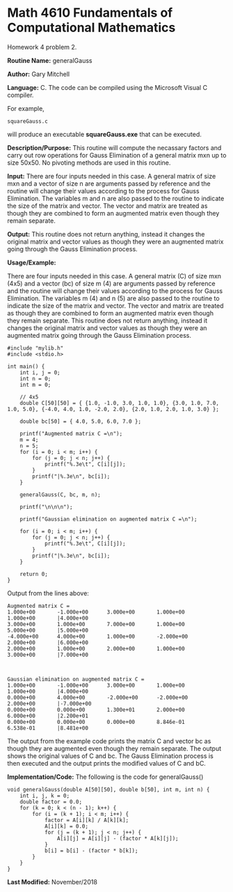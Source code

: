 # Math 4610 Fundamentals of Computational Mathematics
Homework 4 problem 2.

**Routine Name:**           generalGauss

**Author:** Gary Mitchell

**Language:** C. The code can be compiled using the Microsoft Visual C compiler.

For example,

    squareGauss.c

will produce an executable **squareGauss.exe** that can be executed.

**Description/Purpose:** This routine will compute the necassary factors and carry out row operations for Gauss Elimination of a general matrix mxn up to size 50x50. No pivoting methods are used in this routine.

**Input:** There are four inputs needed in this case. A general matrix of size mxn and a vector of size n are arguments passed by reference and the routine will change their values according to the process for Gauss Elimination. The variables m and n are also passed to the routine to indicate the size of the matrix and vector. The vector and matrix are treated as though they are combined to form an augmented matrix even though they remain separate.

**Output:** This routine does not return anything, instead it changes the original matrix and vector values as though they were an augmented matrix going through the Gauss Elimination process.

**Usage/Example:**

There are four inputs needed in this case. A general matrix (C) of size mxn (4x5) and a vector (bc) of size m (4) are arguments passed by reference and the routine will change their values according to the process for Gauss Elimination. The variables m (4) and n (5) are also passed to the routine to indicate the size of the matrix and vector. The vector and matrix are treated as though they are combined to form an augmented matrix even though they remain separate. This routine does not return anything, instead it changes the original matrix and vector values as though they were an augmented matrix going through the Gauss Elimination process. 

    #include "mylib.h"
    #include <stdio.h>

    int main() {
        int i, j = 0;
        int n = 0;
        int m = 0;

        // 4x5
        double C[50][50] = { {1.0, -1.0, 3.0, 1.0, 1.0}, {3.0, 1.0, 7.0, 1.0, 5.0}, {-4.0, 4.0, 1.0, -2.0, 2.0}, {2.0, 1.0, 2.0, 1.0, 3.0} };

        double bc[50] = { 4.0, 5.0, 6.0, 7.0 };

        printf("Augmented matrix C =\n");
        m = 4;
        n = 5;
        for (i = 0; i < m; i++) {
            for (j = 0; j < n; j++) {
                printf("%.3e\t", C[i][j]);
            }
            printf("|%.3e\n", bc[i]);
        }

        generalGauss(C, bc, m, n);

        printf("\n\n\n");

        printf("Gaussian elimination on augmented matrix C =\n");

        for (i = 0; i < m; i++) {
            for (j = 0; j < n; j++) {
                printf("%.3e\t", C[i][j]);
            }
            printf("|%.3e\n", bc[i]);
        }
        
        return 0;
    }

Output from the lines above:

    Augmented matrix C =
    1.000e+00       -1.000e+00      3.000e+00       1.000e+00       1.000e+00       |4.000e+00
    3.000e+00       1.000e+00       7.000e+00       1.000e+00       5.000e+00       |5.000e+00
    -4.000e+00      4.000e+00       1.000e+00       -2.000e+00      2.000e+00       |6.000e+00
    2.000e+00       1.000e+00       2.000e+00       1.000e+00       3.000e+00       |7.000e+00



    Gaussian elimination on augmented matrix C =
    1.000e+00       -1.000e+00      3.000e+00       1.000e+00       1.000e+00       |4.000e+00
    0.000e+00       4.000e+00       -2.000e+00      -2.000e+00      2.000e+00       |-7.000e+00
    0.000e+00       0.000e+00       1.300e+01       2.000e+00       6.000e+00       |2.200e+01
    0.000e+00       0.000e+00       0.000e+00       8.846e-01       6.538e-01       |8.481e+00

The output from the example code prints the matrix C and vector bc as though they are augmented even though they remain separate. The output shows the original values of C and bc. The Gauss Elimination process is then executed and the output prints the modified values of C and bC.

**Implementation/Code:** The following is the code for generalGauss()

    void generalGauss(double A[50][50], double b[50], int m, int n) {
        int i, j, k = 0;
        double factor = 0.0;
        for (k = 0; k < (n - 1); k++) {
            for (i = (k + 1); i < m; i++) {
                factor = A[i][k] / A[k][k];
                A[i][k] = 0.0;
                for (j = (k + 1); j < n; j++) {
                    A[i][j] = A[i][j] - (factor * A[k][j]);
                }
                b[i] = b[i] - (factor * b[k]);
            }
        }
    }

**Last Modified:** November/2018
